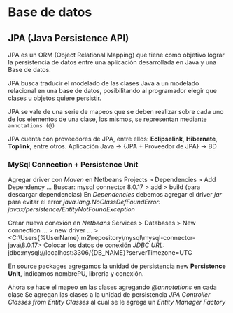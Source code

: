 # Base de datos

## JPA  (Java Persistence API)

JPA es un ORM (Object Relational Mapping) que tiene como objetivo lograr la persistencia de datos entre una aplicación desarrollada en Java y una Base de datos.

JPA busca traducir el modelado de las clases Java a un modelado relacional en una base de datos, posibilitando al programador elegir que clases u objetos quiere persistir.

JPA se vale de una serie de mapeos que se deben realizar sobre cada uno de los elementos de una clase, los mismos, se representan mediante ```annotations (@)```

JPA cuenta con proveedores de JPA, entre ellos: __Eclipselink__, __Hibernate__, __Toplink__, entre otros.
        Aplicación Java -> {JPA + Proveedor de JPA} -> BD



### MySql Connection + Persistence Unit

Agregar driver con _Maven_ en Netbeans
Projects > Dependencies > Add Dependency ...
Buscar: mysql connector 8.0.17  > add > build (para descargar dependencias)
En _Dependencies_ debemos agregar el driver _jar_ para evitar el error _java.lang.NoClassDefFoundError: javax/persistence/EntityNotFoundException_

Crear nueva conexión en _Netbeans_
Services > Databases > New connection ... > new driver ... >
<C:\Users\{%UserName}\.m2\repository\mysql\mysql-connector-java\8.0.17>
Colocar los datos de conexión
_JDBC URL:_ jdbc:mysql://localhost:3306/{DB_NAME}?serverTimezone=UTC

En source packages agregamos la unidad de persistencia
new __Persistence Unit__, indicamos nombrePU, libreria y conexión.

Ahora se hace el mapeo en las clases agregando _@annotations_ en cada clase
Se agregan las clases a la unidad de persistencia _JPA Controller Classes from Entity Classes_ al cual se le agrega un _Entity Manager Factory_


